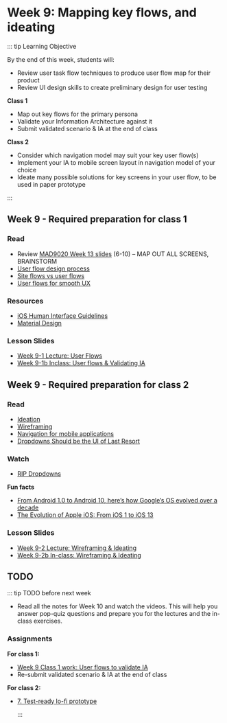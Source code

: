 # Week 9: Mapping key flows, and ideating  

::: tip Learning Objective

By the end of this week, students will:

- Review user task flow techniques to produce user flow map for their product
- Review UI design skills to create preliminary design for user testing

**Class 1**

- Map out key flows for the primary persona
- Validate your Information Architecture against it
- Submit validated scenario & IA at the end of class

**Class 2**

- Consider which navigation model may suit your key user flow(s)
- Implement your IA to mobile screen layout in navigation model of your choice
- Ideate many possible solutions for key screens in your user flow, to be used in paper prototype

:::


## Week 9 - Required preparation for class 1

### Read
- Review [MAD9020 Week 13 slides](https://drive.google.com/drive/folders/10NKQiCrXfsCbgcqM-RBrD-dckCa3FbI-?usp=sharing) (6-10) – MAP OUT ALL SCREENS, BRAINSTORM
- [User flow design process](https://www.interaction-design.org/literature/article/flow-design-processes-focusing-on-the-user-s-needs)
- [Site flows vs user flows](https://uxmovement.com/wireframes/site-flows-vs-user-flows-when-to-use-which/)
- [User flows for smooth UX](https://www.uxpin.com/studio/blog/creating-perfect-user-flows-for-smooth-ux/)


### Resources

- [iOS Human Interface Guidelines](https://developer.apple.com/design/human-interface-guidelines/)
- [Material Design](https://material.io/design)


### Lesson Slides

- [Week 9-1 Lecture: User Flows](https://drive.google.com/file/d/11c547oLJPnoj-ifaMxN97asPuLd4yBwP/view?usp=sharing)
- [Week 9-1b Inclass: User flows & Validating IA](https://drive.google.com/file/d/1eVKVQdUojH0kaxV9HG2Zkvanr7B_-hjW/view?usp=sharing)


## Week 9 - Required preparation for class 2

### Read

- [Ideation](https://www.interaction-design.org/literature/topics/ideation)
- [Wireframing](https://www.usability.gov/how-to-and-tools/methods/wireframing.html)
- [Navigation for mobile applications](https://www.interaction-design.org/literature/article/show-me-the-way-to-go-anywhere-navigation-for-mobile-applications)
- [Dropdowns Should be the UI of Last Resort](https://www.lukew.com/ff/entry.asp?1950) 

### Watch

- [RIP Dropdowns](https://youtu.be/hcYAHix-riY)

**Fun facts**

- [From Android 1.0 to Android 10, here’s how Google’s OS evolved over a decade](https://www.cnet.com/pictures/google-android-versions-history/)
- [The Evolution of Apple iOS: From iOS 1 to iOS 13](https://appinventiv.com/blog/ios-evolution-timeline/)


### Lesson Slides

- [Week 9-2 Lecture: Wireframing & Ideating](https://drive.google.com/drive/folders/1NIPEEpSmhYMkEWt5WsQyFekJgUcB-2-y)
- [Week 9-2b In-class: Wireframing & Ideating](https://drive.google.com/drive/folders/1NIPEEpSmhYMkEWt5WsQyFekJgUcB-2-y)



## TODO

::: tip TODO before next week

- Read all the notes for Week 10 and watch the videos. This will help you answer pop-quiz questions and prepare you for the lectures and the in-class exercises.

### Assignments

**For class 1:** 
- [Week 9 Class 1 work: User flows to validate IA](../../assignments/work-week9-1.md)
- Re-submit validated scenario & IA at the end of class

**For class 2:** 
- [7. Test-ready lo-fi prototype](../../assignments/assg7.md)

  :::
